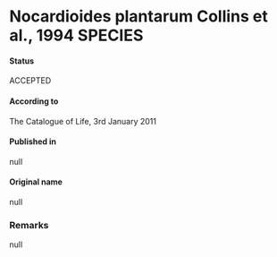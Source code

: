# Nocardioides plantarum Collins et al., 1994 SPECIES

#### Status
ACCEPTED

#### According to
The Catalogue of Life, 3rd January 2011

#### Published in
null

#### Original name
null

### Remarks
null
